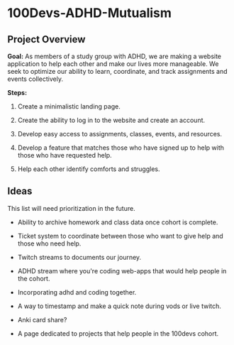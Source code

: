 # 100Devs-ADHD-Mutualism

## Project Overview

**Goal:** As members of a study group with ADHD, we are making a website application to help each other and make our lives more manageable. We seek to optimize our ability to learn, coordinate, and track assignments and events collectively.

**Steps:**

1. Create a minimalistic landing page.

2. Create the ability to log in to the website and create an account.

3. Develop easy access to assignments, classes, events, and resources.

4. Develop a feature that matches those who have signed up to help with those who have requested help.

5. Help each other identify comforts and struggles.

## Ideas

This list will need prioritization in the future.

* Ability to archive homework and class data once cohort is complete.

* Ticket system to coordinate between those who want to give help and those who need help.

* Twitch streams to documents our journey. 

* ADHD stream where you're coding web-apps that would help people in the cohort.

* Incorporating adhd and coding together.

* A way to timestamp and make a quick note during vods or live twitch.

* Anki card share?

* A page dedicated to projects that help people in the 100devs cohort.
